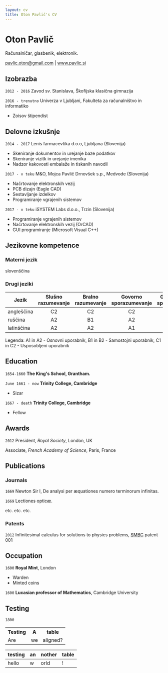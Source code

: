 ```yaml
---
layout: cv
title: Oton Pavlič's CV
---
```

# Oton Pavlič
Računalničar, glasbenik, elektronik.

<div id="webaddress">
<a href="pavlic.oton@gmail.com">pavlic.oton@gmail.com</a>
| <a href="http://www.pavlic.si">www.pavlic.si</a>
</div>


## Izobrazba

`2012 - 2016` Zavod sv. Stanislava, Škofijska klasična gimnazija

`2016 - trenutno` Univerza v Ljubljani, Fakulteta za računalništvo in informatiko

- Zoisov štipendist

## Delovne izkušnje

`2014 - 2017` Lenis farmacevtika d.o.o, Ljubljana (Slovenija)

- Skeniranje dokumentov in urejanje baze podatkov
- Skeniranje vizitk in urejanje imenika
- Nadzor kakovosti embalaže in tiskanih navodil

`2017 - v teku` M&O, Mojca Pavlič Drnovšek s.p., Medvode (Slovenija)

- Načrtovanje elektronskih vezij
- PCB dizajn (Eagle CAD)
- Sestavljanje izdelkov
- Programiranje vgrajenih sistemov

`2017 - v teku` iSYSTEM Labs d.o.o., Trzin (Slovenija)

- Programiranje vgrajenih sistemov
- Načrtovanje elektronskih vezij (OrCAD)
- GUI programiranje (Microsoft Visual C++)

## Jezikovne kompetence

### Materni jezik

slovenščina

### Drugi jeziki

| Jezik      | Slušno razumevanje | Bralno razumevanje | Govorno sporazumevanje | Govorno sporočanje | Pisno sporočanje |
| ---------- | :----------------: | :----------------: | :--------------------: | :----------------: | :--------------: |
| angleščina | C2                 | C2                 | C2                     | C2                 | C2               |
| ruščina    | A2                 | B1                 | A2                     | A2                 | A2               |
| latinščina | A2                 | A2                 | A1                     | A1                 | A1               |  

Legenda: A1 in A2 - Osnovni uporabnik, B1 in B2 - Samostojni uporabnik, C1 in C2 - Usposobljeni uporabnik


## Education

`1654-1660`
__The King's School, Grantham.__

`June 1661 - now`
__Trinity College, Cambridge__

- Sizar

`1667 - death`
__Trinity College, Cambridge__

- Fellow



## Awards

`2012`
President, *Royal Society*, London, UK

Associate, *French Academy of Science*, Paris, France



## Publications

<!-- A list is also available [online](http://scholar.google.co.uk/citations?user=LTOTl0YAAAAJ) -->

### Journals

`1669`
Newton Sir I, De analysi per æquationes numero terminorum infinitas. 

`1669`
Lectiones opticæ.

etc. etc. etc.

### Patents

`2012`
Infinitesimal calculus for solutions to physics problems, [SMBC](http://www.techdirt.com/articles/20121011/09312820678/if-patents-had-been-around-time-newton.shtml) patent 001


## Occupation

`1600`
__Royal Mint__, London

- Warden
- Minted coins

`1600`
__Lucasian professor of Mathematics__, Cambridge University

## Testing

`1800`
<table>
<tr><th>Testing</th><th>A</th><th>table</th></tr>
<tr><td>Are</td><td>we</td><td>aligned?</td></tr>
</table>

| testing | an | nother | table |
| ------- | -- | ------ | ----- |
| hello   | w  | orld   | !     |

<!-- ### Footer

Last updated: May 2013 -->


